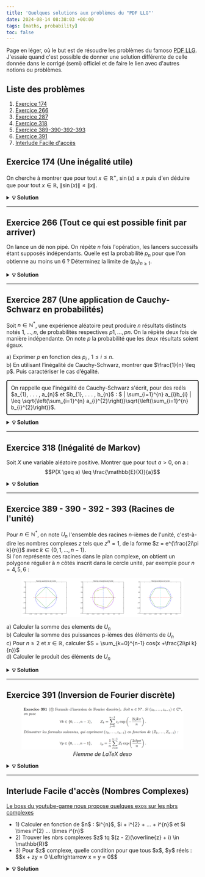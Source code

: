 ```yaml
---
title: 'Quelques solutions aux problèmes du "PDF LLG"'
date: 2024-08-14 08:38:03 +00:00
tags: [maths, probability]
toc: false
---
```

<link rel="stylesheet" href="https://cdn.jsdelivr.net/npm/katex@0.13.18/dist/katex.min.css">
<script defer src="https://cdn.jsdelivr.net/npm/katex@0.13.18/dist/katex.min.js"></script>
<script defer src="https://cdn.jsdelivr.net/npm/katex@0.13.18/dist/contrib/auto-render.min.js"></script>
<script>
  document.addEventListener("DOMContentLoaded", function() {
    renderMathInElement(document.body, {
      delimiters: [
        {left: "$$", right: "$$", display: true},
        {left: "$", right: "$", display: false}
      ]
    });
  });
</script>


Page en léger, où le but est de résoudre les problèmes du famoso [PDF LLG](https://www.louislegrand.fr/wp-content/uploads/2022/01/EXOS-TERMINALE3-3-AVECDESSIN.pdf). J'essaie quand c'est possible de donner une solution différente de celle donnée dans le corrigé (semi) officiel et de faire le lien avec d'autres notions ou problèmes.

## Liste des problèmes

1. [Exercice 174](#exercice-174-une-inégalité-utile)
2. [Exercice 266](#exercice-266-tout-ce-qui-est-possible-finit-par-arriver)
3. [Exercice 287](#exercice-287-une-application-de-cauchy-schwarz-en-probabilités)
4. [Exercice 318](#exercice-318-inégalité-de-markov)
5. [Exercice 389-390-392-393](#exercice-389---390---392---393-racines-de-lunité)
6. [Exercice 391](#exercice-391-inversion-de-fourier-discrète)
7. [Interlude Facile d'accès](#interlude-facile-daccès-nombres-complexes)



## Exercice 174 (Une inégalité utile)

On cherche à montrer que pour tout $x \in \mathbb{R}^{+}$, $\sin(x) \leq x$ puis d'en déduire que pour tout $x \in \mathbb{R}$, $\|\sin(x)\| \leq \|x\|$.

<details>
 <summary><strong>💡 Solution</strong></summary>

a) La fonction sinus est bornée par $1$ et $-1$, pour $x$ positif, l'inégalité est donc évidente pour $x \geq 1$, le cas contentieux se situe pour $x \in [0, 1]$.<br>
Dans ce cas-ci, on dérive (on peut le faire etc) deux fois la fonction $f : x \mapsto \sin(x)$, on obtient $f''(x) = -\sin(x) \leq 0$ pour $x \in [0, 1]$, la fonction sinus est donc concave sur cet intervalle et son graphe est en dessous de ses tangentes, en particulier en $x = 0$, dont l'équation de la tangente est $y(0) = f'(0) \times (x - 0) + f(0) = cos(0) \times x + 0 = x$
<br>

On aurait aussi pu étudier la fonction $f : x \mapsto \sin(x) - x$, dont la dérivée sur $\mathbb{R}^{+}$ est $f'(x) = \cos(x) - 1 \leq 0$ car $\cos(x) \leq 1$ pour tout $x \in \mathbb{R}^{+}$, donc $f$ est décroissante sur $\mathbb{R}^{+}$ et $f(x) = \sin(x) - x \leq f(0) = 0$ pour tout $x \in \mathbb{R}^{+}$ donc OK.
<br><br>
b) Si $x$ est positif alors on se ramène au cas précédent, si $x$ est négatif, on a $ \sin(-x) = - sin(x) \leq -x$. Cela se voit aussi graphiquement (par symétrie) : 

<figure style="text-align: center;">
  <img src="/assets/img/maths/sin_x.png" alt="sinx_x">
</figure>

<br><br><strong>Ce que j'ai appris ? </strong><br>

Ce genre d'inégalité peut souvent se faire avec des arguments de convexité/concavité

</details>

<hr>

## Exercice 266 (Tout ce qui est possible finit par arriver)

On lance un dé non pipé. On répète $n$ fois l'opération, les lancers successifs étant supposés indépendants. Quelle est la probabilité $p_n$ pour que l'on obtienne au moins un 6 ? Déterminez la limite de $(p_n)_{n \geq 1}$.

<details>
 <summary><strong>💡 Solution</strong></summary>
On peut considérer l'événement contraire $\overline{A_{k}}$ : "ne pas obtenir 6 lors du k-ième lancer" dont la probabilité est $P(\overline{A_{k}}) = \dfrac{5}{6}$<br>


N'obtenir aucun 6 lors des $n$ lancers est donc l'événement $\overline{A} = \cap_{k=1}^{n} \overline{A_{k}}$ dont la probabilité est, par indépendance des $\overline{A_{k}}$, $P(\overline{A}) = \prod_{k=1}^{n} P(\overline{A_{k}}) = \left(\dfrac{5}{6}\right)^n$<br>


Finalement, la probabilité de l'événement qui nous intéresse $A$ : "obtenir au moins un 6 lors des $n$ lancers" est $p_n = 1 - P(\overline{A}) = 1 - \left(\dfrac{5}{6}\right)^n$, et la limite de $(p_n)_{n \geq 1}$ est donc $1$ (car $\left(\dfrac{5}{6}\right)^n \to 0$).<br>
Tout ce qui est possible finit par arriver !!!

<br><br><strong>Ce que j'ai appris ? </strong><br>

Et voilà, c'était pas bien compliqué. On retiendra que passer au complémentaire est souvent un bon réflexe quand on voit le mot-clé "au moins".

</details>

<hr>


## Exercice 287 (Une application de Cauchy-Schwarz en probabilités)

Soit $n \in \mathbb{N}^*$, une expérience aléatoire peut produire $n$ résultats distincts notés $1, . . . , n$, de probabilités respectives $p1, . . . , pn$. On la répète deux fois de manière indépendante.
On note $p$ la probabilité que les deux résultats soient égaux.

a) Exprimer $p$ en fonction des $p_{i}$ , $1 \leq i \leq n$.<br>
b) En utilisant l’inégalité de Cauchy-Schwarz, montrer que $\frac{1}{n} \leq p$. Puis caractériser le cas d’égalité.<br>

<head>
    <meta charset="UTF-8">
    <meta name="viewport" content="width=device-width, initial-scale=1.0">
    <title>Highlight Text</title>
    <style>
        .highlight-box {
            border: 2px solid #000; /* Border color and thickness */
            padding: 10px; /* Space between the text and the border */
            margin: 10px 0; /* Space above and below the box */
            border-radius: 5px; /* Rounded corners */
        }
    </style>
</head>
<body>
    <div class="highlight-box">
        On rappelle que l'inégalité de Cauchy-Schwarz s'écrit, pour des reéls $a_{1}, . . . , a_{n}$ et $b_{1}, . . . , b_{n}$ : $ | \sum_{i=1}^{n} a_{i}b_{i} | \leq \sqrt{\left(\sum_{i=1}^{n} a_{i}^{2}\right)}\sqrt{\left(\sum_{i=1}^{n} b_{i}^{2}\right)}$.
    </div>
</body>

<details>
 <summary><strong>💡 Solution</strong></summary>
a) Pour que les deux résultats soient égaux, il faut que le premier résultat soit $i$ et le deuxième aussi, donc en sommant sur chaque possibilité, $p = \sum_{i=1}^{n} p_{i}^{2}$<br>   
b) Si l'on considère la somme $\sum_{i=1}^{n} \frac{p_{i}}{\sqrt{n}}$, on peut appliquer l'inégalité de Cauchy-Schwarz avec $a_{i} = p_{i}$ et $b_{i} = \frac{1}{\sqrt{n}}$.<br>
Ce qui nous donne, en passant au carré, $\left(\sum_{i=1}^{n} p_{i} \frac{1}{\sqrt{n}}\right)^{2} \leq \left(\sum_{i=1}^{n} p_{i}^{2}\right)\left(\sum_{i=1}^{n} \frac{1}{\sqrt{n}}^{2}\right)$<br>
Or, par a) $\sum_{i=1}^{n} p_{i}^{2} = p$ et $\sum_{i=1}^{n} (\frac{1}{\sqrt{n}})^{2} = \sum_{i=1}^{n} \frac{1}{n} = n \times \frac{1}{n} = 1$, donc $\left(\sum_{i=1}^{n} p_{i} \frac{1}{\sqrt{n}}\right)^{2} \leq p$.<br>
Le membre de gauche peut se simplifier : $\frac{1}{n} (\sum_{i=1}^{n} p_{i})^{2} = \frac{1}{n}$ car $\sum_{i=1}^{n} p_{i} = 1$.
On a donc bien $\frac{1}{n} \leq p$.<br><br>

Il y a égalité si et seulement il existe $\lambda \in \mathbb{R}$ tel que $\forall i \in \{1, ..., n\}, p_{i} = \lambda \times \frac{1}{\sqrt{n}}$. On se doute bien que seul le cas possible est $p_{i} = \frac{1}{n}$. Un rapide calcul montre que c'est bien le cas.


<br><br><strong>Ce que j'ai appris ? </strong><br>
- Bien se rappeler de l'inégalité de Cauchy-Schwarz, elle est souvent utile en probabilités, un peu d'astuce pour faire apparaitre le $\frac{1}{n}$ et c'est bon.
</details>

<hr>

## Exercice 318 (Inégalité de Markov)

Soit $X$ une variable aléatoire positive. Montrer que pour tout $a > 0$, on a : $$P(X \geq a) \leq \frac{\mathbb{E}(X)}{a}$$

<details>
 <summary><strong>💡 Solution</strong></summary>

On a deux formules à notre disposition pour l'espérance : $\mathbb{E}(X) = \sum_{x} x P(X = x)$ et $\mathbb{E}(X) = \sum_{\omega \in \Omega} X(\{\omega\}) P(\{\omega\})$<br>

La première formule necessite de connaitre la loi de $X$ (et les valeurs $x$ possibles...), ce n'est pas le cas ici. Tout ce que l'on sait, c'est que $X$ est positiv (idem pour $a$).<br> Pas le choix, on va utiliser la deuxième formule en distinguant les éléments $\omega$ de $\Omega$ en deux parties : ceux pour lesquels $X(\{\omega\}) \geq a$ et ceux pour lesquels $X(\{\omega\}) < a$.<br>

On peut, par exemple, écrire $\mathbb{E}(X) = \sum_{\omega \in \Omega} X(\{\omega\}) P(\{\omega\})$ comme $\mathbb{E}(X) = \sum_{X(\{\omega\}) \geq a}X(\{\omega\}) P(\{\omega\}) + \sum_{X(\{\omega\}) < a}X(\{\omega\}) P(\{\omega\})$<br>
Cette deuxième somme est positive ou nulle (par définition de $X$) donc $\mathbb{E}(X) \geq \sum_{X(\{\omega\}) \geq a}X(\{\omega\}) P(\{\omega\}) \geq a \sum_{X(\{\omega\}) \geq a} P(\{\omega\})$<br><br>
On remarque que $\sum_{X(\{\omega\}) \geq a} P(\{\omega\})$ est exactement la probabilité de l'événement $X \geq a$, donc $\mathbb{E}(X) \geq a P(X \geq a)$, ce qui donne bien l'inégalité de Markov.

<br><br><strong>Ce que j'ai appris ? </strong><br>
- L'inégalité en elle-même qui est utile dans plein de pbs
- Jongler entre les deux formules d'espérance

</details>

<hr>


## Exercice 389 - 390 - 392 - 393 (Racines de l'unité)

Pour $n \in \mathbb{N}^{*}$, on note $U_{n}$ l'ensemble des racines $n$-ièmes de l'unité, c'est-à-dire les nombres complexes $z$ tels que $z^{n} = 1$, de la forme $z = e^{\frac{2i\pi k}{n}}$ avec $k \in \{0, 1, . . . , n-1\}$.<br>
Si l'on représente ces racines dans le plan complexe, on obtient un polygone régulier à $n$ côtés inscrit dans le cercle unité, par exemple pour $n = 4, 5, 6$ :

<figure style="text-align: center;">
  <img src="/assets/img/maths/racines_unites.png" alt="r">
</figure>


a) Calculer la somme des elements de $U_{n}$ <br>
b) Calculer la somme des puissances p-ièmes des éléments de $U_{n}$ <br>
c) Pour $n \geq 2$ et $x \in \mathbb{R}$, calculer $S = \sum_{k=0}^{n-1} cos(x +\frac{2i\pi k}{n})$ <br> 
d) Calculer le produit des éléments de $U_{n}$ <br>

<details>
 <summary><strong>💡 Solution</strong></summary>
a) Si $n = 1$, $U_{1} = \{1\}$ (une seule racine de l'unité...). Sinon, la somme des éléments de $U_{n}$ est $\sum_{k=0}^{n-1} e^{\frac{2i\pi k}{n}} = \sum_{k=0}^{n-1} (e^{\frac{2i\pi}{n}})^{k}$, on reconnaît la somme d'une suite géométrique de raison $q = e^{\frac{2i\pi}{n}}$ et de premier terme $1$, dont la somme est $\dfrac{1 - q^{n}}{1 - q} = 0$ car $q^{n} = e^{2 i \pi} = 1$. Cela se voit d'ailleurs graphiquement, les racines de l'unité sont les sommets d'un polygone régulier, donc par symétrie, la somme des racines est nulle (les vecteurs "s'annulant").<br>  <br> 
b) On suppose que $n > 1$ et p non nul, on a deux cas. Si $n$ divise $p$, c'est-à-dire si $p = n \times m$ pour un certain $m \in \mathbb{N}^{*}$, alors la somme est $$\sum_{k=0}^{n-1} e^{\frac{2i\pi k p}{n}} = \sum_{k=0}^{n-1} e^{\frac{2i\pi k m n}{n}} = \sum_{k=0}^{n-1} (e^{2i\pi})^{km} = n$$ Sinon, la somme est nulle par le même raisonnement qu'en a).<br>
En fait si n divise p, on s'en convainc facilement, par exemple pour $p = 6$ et $n = 3$ (ici $U_{3} = {1, j, j^2}$), si on prends $j$, on a $j^{6} = (j^{3})^{2}$ et par definition de $j$, $j^{3} = 1$... Bref. <br>
c) On pourrait uniquement utiliser des arguments de trigonométrie : 
$$\sum_{k=0}^{n-1} cos(x +\frac{2\pi k}{n}) = \sum_{k=0}^{n-1} cos(x)cos(\frac{2\pi k}{n}) - sin(x)sin(\frac{2\pi k}{n}) = cos(x) \sum_{k=0}^{n-1} cos(\frac{2\pi k}{n}) - sin(x) \sum_{k=0}^{n-1} sin(\frac{2\pi k}{n}) = cos(x) \times 0 - sin(x) \times 0 = 0$$ (En reconnaissant une somme télescopique, <a href="https://math.stackexchange.com/questions/1530598/how-to-prove-sum-k-1n-cos-frac2-pi-kn-0-for-any-n1"> calcul complet ici</a>).<br>
Mais on peut aussi remarquer que notre somme vaut : $$S = \sum_{k=0}^{n-1} \Re(e^{i(x +\frac{2\pi k}{n})}) = \Re(\sum_{k=0}^{n-1} e^{i(x +\frac{2\pi k}{n})}) = \Re(e^{ix} \sum_{k=0}^{n-1} e^{i\frac{2\pi k}{n}}) = \Re(e^{ix} \times 0) = 0$$ (car la somme des racines de l'unité est nulle cf q d'avant + linéarité de la partie réelle).<br>
d) Le produit est donné par $\prod_{k=0}^{n-1} e^{\frac{2i\pi k}{n}} = e^{\sum_{k=0}^{n-1} \frac{2i\pi k}{n}} = (e^{i \pi})^{n - 1} = (-1)^{n-1}$<br>
On verifie bien que pour $n = 2$, $U_{2} = \{-1, 1\}$, le produit est $-1$ et pour $n = 3$, $U_{3} = \{1, j, j^{2}\}$, le produit est $1$.


<br><br><strong>Ce que j'ai appris ? </strong><br>
Ne pas oublier les cas particuliers, ici $n = 1$ et $p | n$... + Passer aux complexes pour simplifier les calculs puis prendre la partie réelle etc bon réflexe.
</details>

<hr>

## Exercice 391 (Inversion de Fourier discrète)

<figure style="text-align: center;">
  <img src="/assets/img/maths/391.png" alt="r">
  <figcaption style="font-style: italic;">Flemme de LaTeX deso</figcaption>
</figure>

<details>
 <summary><strong>💡 Solution</strong></summary>
Pas 36 solutions pour ce genre d'exercice, on plug la première formule dans la seconde et on regarde ce que ça donne. On a des choses qui ressemblent à des sommes de (puissances de) racines de l'unité, on se doute bien que l'on va devoir utiliser l'exercice précédent pour simplifier le bousin.
<br>
Le cas $n = 1$ se vérifie facilement, on considère ainsi $n > 1$ et $l$, $p$ $\in \{0, ..., n-1\}$ :

$$
\begin{align}
Z_{l} e{^\frac{2 i \pi l p}{n}} = \sum_{j=0}^{n-1}z_{j}e{^\frac{-2 i \pi j l}{n}}e{^\frac{2 i \pi l p}{n}}
& = \sum_{j=0}^{n-1}z_{j}e{^\frac{2 i \pi l (p-j)}{n}}
\end{align}
$$

On injecte $(1)$ dans la seconde formule, ce qui donne :

$$\frac{1}{n} \sum_{l=0}^{n-1}Z_{l} e{^\frac{2 i \pi l p}{n}} = \frac{1}{n} \sum_{l=0}^{n-1} \sum_{j=0}^{n-1}z_{j}e{^\frac{2 i \pi l (p-j)}{n}}$$

On échange les sommes (on peut le faire car les sommes sont finies) et on réarrange un peu les termes :

$$\frac{1}{n} \sum_{l=0}^{n-1}Z_{l} e{^\frac{2 i \pi l p}{n}} = \frac{1}{n} \sum_{j=0}^{n-1}z_{j} \sum_{l=0}^{n-1} (e{^\frac{2 i \pi l}{n}})^{(p-j)}$$

Maintenant, si on prends un peu de recul, on voit que l'on additionne les $z_{j}$ pondérés par des coefficients qui ne sont rien d'autre que des sommes de racines de l'unité à la puissance $p-j$. <br>On peut utiliser l'exercice precedent pour calculer ces sommes, on a quelques cas à traiter :
<ul>
<li>$n = 1$, que l'on a déjà traité.</li>
<li>$n | p-j$, c'est-à-dire si $p-j = n \times m$ pour un certain $m \in \mathbb{N}^{*}$, alors la somme vaudrait $n$, ce qui est impossible car $p \leq n-1$ et $j \leq n-1$ donc $p-j \leq n-1$.</li>
<li>$j = p$, la somme vaut $n$ car $\sum e^{0}$...</li>
<li>Sinon, la somme vaut $0$ par le même raisonnement que l'exercice précédent.</li>
</ul>
<br>
En résumé, tous les coefficients devant les $z_{j}$ sont nuls sauf celui pour lequel $j = p$, et on a bien :
$$\frac{1}{n} \sum_{l=0}^{n-1}Z_{l} e{^\frac{2 i \pi l p}{n}} = \frac{1}{n}(0 + n \times z_{p}) = z_{p}$$ ce qui montre la formule d'inversion de Fourier (discrète).

<br><br><strong>Ce que j'ai appris ? </strong><br>
<ul>
<li>Ne pas avoir peur de se lancer dans des calculs qui ont l'air compliqués à première vue, souvent on peut simplifier les choses en utilisant les bonnes propriétés.</li>
<li>Faudrait que je relise un peu sur la DFT et la FFT, <a href="https://brianmcfee.net/dstbook-site/content/ch07-inverse-dft/Sinusoid.html">ptet ce site qui a l'air bien</a></li>
</ul>
</details>

<hr>

## Interlude Facile d'accès (Nombres Complexes)

<a href="https://youtu.be/_iRQ4_HezGY">Le boss du youtube-game nous propose quelques exos sur les nbrs complexes</a>
<ul>
<li>1) Calculer en fonction de $n$ : $i^{n}$, $i + i^{2} + ... + i^{n}$ et $i \times i^{2} ... \times i^{n}$</li>
<li>2) Trouver les nbrs complexes $z$ tq $(z - 2)(\overline{z} + i) \in \mathbb{R}$</li>
<li>3) Pour $z$ complexe, quelle condition pour que tous $x$, $y$ réels :  $$x + zy = 0 \Leftrightarrow x = y = 0$$</li>
</ul>

<details>
 <summary><strong>💡 Solution</strong></summary>

1) On sait que $i^{n}$ a un cycle de longueur 4 :  $i, -1, -i, 1, i....$ donc $i^{n} = i^{r}$ avec $r$ le reste de la division eucl de $n$ par $4$. Formule compacte pour $n = 2k$ pair, $i^{n} = (-1)^{k}$ sinon pour $n = 2k + 1$ impair, $i^{n} = i \times (-1)^{k}$.<br>
On a simplement $$\prod_{k=1}^{n} i^{k} = i^{\sum_{k=1}^{n}k} = i^{\frac{n(n + 1)}{2}}$$ On se ramène au cas $i^n$ en regardant le reste de la div eucl de $\frac{n(n + 1)}{2}$ par $4$ <br>
Pour la somme $\sum_{k=1}^{n} i^{k}$, on reconnait une suite geo de raison $i$ donc $$\sum_{k=1}^{n} i^{k} = i \times \frac{1 - i^{n}}{1 - i}$$ C'est un bon reflexe de multiplier par le conjugué pour virer $i$ au dénominateur ce qui nous donne $$\sum_{k=1}^{n} i^{k} = \frac{i - 1}{2} \times (1 - i^{n})$$ On calcule la somme suivant le cycle de $i^{n}$ cf ci-dessus <br>
2) On calcule $(z - 2)(\overline{z} + i) = z\overline{z} + iz - 2\overline{z} - 2i = |z|^{2} + i(z - 2) - 2\overline{z} = |z|^{2} - 2a - b + i(a - 2 +2b)$ ($z = a + ib$...). Ce nombre est réel ssi sa partie imaginaire est nulle, c'est-à-dire $a - 2 + 2b = 0 \Leftrightarrow b = 1 - \frac{a}{2}$. La droite d'eq $y = 1 - \frac{x}{2}$ est solution.<br>
3) Soit $z \in \mathbb{C}$, il s'écrit ainsi $z = a + ib$ avec $a,b$ réels. On a donc $$x + zy = x + (a + ib)y = (x + ay) + i(by)$$ Si  $z \in \mathbb{R}$ c'est-à-dire $b = 0$ alors $$x + zy = 0 \Leftrightarrow x + ay = 0$$ On a par ex $a = \frac{-x}{y}$ solution avec $y$ non nul. 
Réciproquement si $z$ n'est pas réel, alors $$x + zy = 0 \Leftrightarrow (x + ay) + i(by) = 0$$ En identifiant partie réelle et imaginaire on a bien $x = y = 0$. Rédaction un peu degueue mais on voit bien que graphiquement si on a un nombre complexe qui n'est pas sur la droite des réels, la seule transformation affine qui le ramènerait sur cette droite est $z \times 0 + 0$..

<br><br><strong>Ce que j'ai appris ? </strong><br>

- Garder en tête le cycle des puissances de $i$ + tjrs identifier partie réelle et imaginaire pour les exos sur les nbrs complexes + $z\overline{z} = |z|^{2}$ + mult par le conjugué pour simplifier les fracs

</details>
